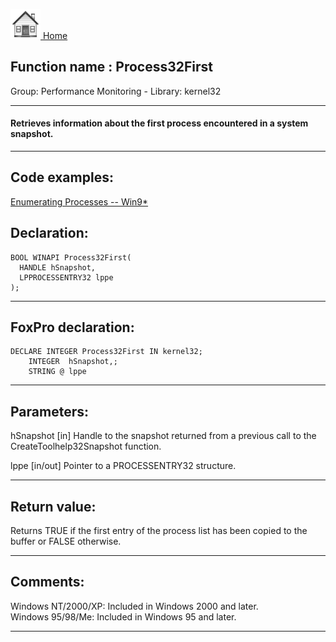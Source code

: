 [<img src="../../images/home.png"> Home ](https://github.com/VFPX/Win32API)  

## Function name : Process32First
Group: Performance Monitoring - Library: kernel32    
***  


#### Retrieves information about the first process encountered in a system snapshot.
***  


## Code examples:
[Enumerating Processes -- Win9*](../../samples/sample_164.md)  

## Declaration:
```foxpro  
BOOL WINAPI Process32First(
  HANDLE hSnapshot,
  LPPROCESSENTRY32 lppe
);  
```  
***  


## FoxPro declaration:
```foxpro  
DECLARE INTEGER Process32First IN kernel32;
	INTEGER  hSnapshot,;
	STRING @ lppe  
```  
***  


## Parameters:
hSnapshot 
[in] Handle to the snapshot returned from a previous call to the CreateToolhelp32Snapshot function. 

lppe 
[in/out] Pointer to a PROCESSENTRY32 structure.   
***  


## Return value:
Returns TRUE if the first entry of the process list has been copied to the buffer or FALSE otherwise.  
***  


## Comments:
Windows NT/2000/XP: Included in Windows 2000 and later.  
Windows 95/98/Me: Included in Windows 95 and later.  
  
***  

